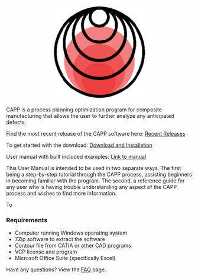 <p align="center">
<img src=assets/CAPP_Logo.png>



CAPP is a process planning optimization program for composite manufacturing that allows the user to further analyze any anticipated defects.

Find the most recent release of the CAPP software here: [Recent Releases](https://github.com/USER/PROJECT/releases)

To get started with the download: [Download and Installation](https://github.com/neXtMcNAIR/CAPP/wiki/Download-and-Installation)

User manual with built included examples: [Link to manual](https://github.com/neXtMcNAIR/CAPP/wiki/Ply-Models)

This User Manual is intended to be used in two separate ways. The first being a step-by-step tutorial through the CAPP process, assisting beginners in becoming familiar with the program. The second, a reference guide for any user who is having trouble understanding any aspect of the CAPP process and wishes to find more information. 


To 

### Requirements
* Computer running Windows operating system
* 7Zip software to extract the software
* Contour file from CATIA or other CAD programs
* VCP license and program
* Microsoft Office Suite (specifically Excel)

Have any questions? View the [FAQ](https://github.com/neXtMcNAIR/CAPP/wiki/FAQ) page.
